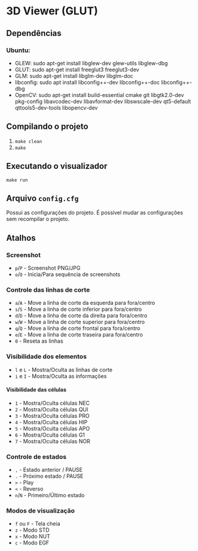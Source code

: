# 3D Viewer (GLUT)

## Dependências

### Ubuntu:

- GLEW: sudo apt-get install libglew-dev glew-utils libglew-dbg
- GLUT: sudo apt-get install freeglut3 freeglut3-dev
- GLM: sudo apt-get install libglm-dev libglm-doc
- libconfig: sudo apt install libconfig++-dev libconfig++-doc libconfig++-dbg
- OpenCV: sudo apt-get install build-essential cmake git libgtk2.0-dev pkg-config libavcodec-dev libavformat-dev libswscale-dev qt5-default qttools5-dev-tools libopencv-dev

## Compilando o projeto

1. `make clean`
2. `make`

## Executando o visualizador

`make run`

## Arquivo `config.cfg`
Possui as configurações do projeto. É possível mudar as configurações sem recompilar o projeto.

## Atalhos

### Screenshot

- `p`/`P` - Screenshot PNG/JPG
- `o`/`O` - Inicia/Para sequência de screenshots

### Controle das linhas de corte

- `a`/`A` - Move a linha de corte da esquerda para fora/centro
- `s`/`S` - Move a linha de corte inferior para fora/centro
- `d`/`D` - Move a linha de corte da direita para fora/centro
- `w`/`W` - Move a linha de corte superior para fora/centro
- `q`/`Q` - Move a linha de corte frontal para fora/centro
- `e`/`E` - Move a linha de corte traseira para fora/centro
- `0` - Reseta as linhas

### Visibilidade dos elementos

- `l` e `L` - Mostra/Oculta as linhas de corte
- `i` e `I` - Mostra/Oculta as informações

#### Visibilidade das células

- `1` - Mostra/Oculta células NEC
- `2` - Mostra/Oculta células QUI
- `3` - Mostra/Oculta células PRO
- `4` - Mostra/Oculta células HIP
- `5` - Mostra/Oculta células APO
- `6` - Mostra/Oculta células G1
- `7` - Mostra/Oculta células NOR

### Controle de estados

- `,` - Estado anterior / PAUSE
- `.` - Próximo estado / PAUSE
- `>` - Play
- `<` - Reverso
- `n`/`N` - Primeiro/Último estado

### Modos de visualização

- `f` ou `F` - Tela cheia
- `z` - Modo STD
- `x` - Modo NUT
- `c` - Modo EGF
